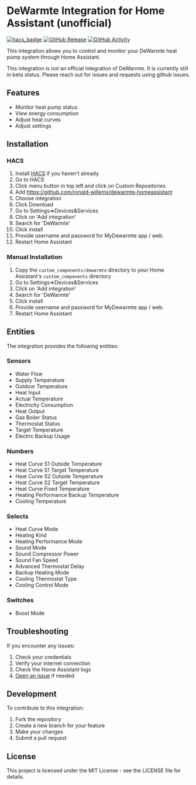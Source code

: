 # DeWarmte Integration for Home Assistant (unofficial)

[![hacs_badge](https://img.shields.io/badge/HACS-Default-41BDF5.svg)](https://github.com/hacs/integration)
[![GitHub Release][releases-shield]][releases]
[![GitHub Activity][commits-shield]][commits]

This integration allows you to control and monitor your DeWarmte heat pump system through Home Assistant.

This integration is *not* an official integration of DeWarmte. It is currently still in beta status. Please reach out for issues and requests using github issues.
 

## Features

- Monitor heat pump status
- View energy consumption
- Adjust heat curves
- Adjust settings


## Installation

### HACS 

1. Install [HACS](https://hacs.xyz/) if you haven't already
2. Go to HACS
3. Click menu button in top left and click on Custom Repositories
4. Add https://github.com/ronald-willems/dewarmte-homeassistant
5. Choose integration
6. Click Download
7. Go to Settings=>Devices&Services
8. Click on 'Add integration'
9. Search for 'DeWarmte'
10. Click install
11. Provide username and password for MyDewarmte app / web.
12. Restart Home Assistant

### Manual Installation

1. Copy the `custom_components/dewarmte` directory to your Home Assistant's `custom_components` directory
2. Go to Settings=>Devices&Services
3. Click on 'Add integration'
4. Search for 'DeWarmte'
5. Click install
6. Provide username and password for MyDewarmte app / web.
7. Restart Home Assistant



## Entities

The integration provides the following entities:

### Sensors
- Water Flow
- Supply Temperature
- Outdoor Temperature
- Heat Input
- Actual Temperature
- Electricity Consumption
- Heat Output
- Gas Boiler Status
- Thermostat Status
- Target Temperature
- Electric Backup Usage

### Numbers
- Heat Curve S1 Outside Temperature
- Heat Curve S1 Target Temperature
- Heat Curve S2 Outside Temperature
- Heat Curve S2 Target Temperature
- Heat Curve Fixed Temperature
- Heating Performance Backup Temperature
- Cooling Temperature

### Selects
- Heat Curve Mode
- Heating Kind
- Heating Performance Mode
- Sound Mode
- Sound Compressor Power
- Sound Fan Speed
- Advanced Thermostat Delay
- Backup Heating Mode
- Cooling Thermostat Type
- Cooling Control Mode

### Switches
- Boost Mode

## Troubleshooting

If you encounter any issues:

1. Check your credentials
2. Verify your internet connection
3. Check the Home Assistant logs
4. [Open an issue](https://github.com/ronald-willems/dewarmte-homeassistant/issues) if needed

## Development

To contribute to this integration:

1. Fork the repository
2. Create a new branch for your feature
3. Make your changes
4. Submit a pull request

## License

This project is licensed under the MIT License - see the LICENSE file for details.

[commits-shield]: https://img.shields.io/github/commit-activity/y/ronald-willems/dewarmte-homeassistant.svg
[commits]: https://github.com/ronald-willems/dewarmte-homeassistant/commits/main
[releases-shield]: https://img.shields.io/github/release/ronald-willems/dewarmte-homeassistant.svg
[releases]: https://github.com/ronald-willems/dewarmte-homeassistant/releases

